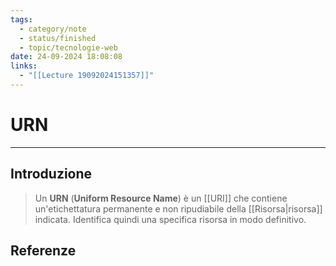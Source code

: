 ```yaml
---
tags:
  - category/note
  - status/finished
  - topic/tecnologie-web
date: 24-09-2024 18:08:08
links:
  - "[[Lecture 19092024151357]]"
---
```

# URN
---
## Introduzione
> Un **URN** (**Uniform Resource Name**) è un [[URI]] che contiene un'etichettatura permanente e non ripudiabile della [[Risorsa|risorsa]] indicata. Identifica quindi una specifica risorsa in modo definitivo.

## Referenze